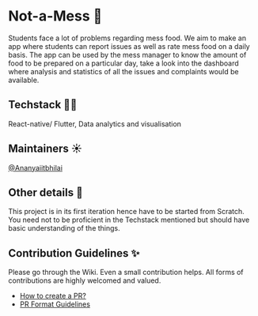 # Not-a-Mess 🍱
Students face a lot of problems regarding mess food. We aim to make an app where students can report issues as well as rate mess food on a daily basis. The app can be used by the mess manager to know the amount of food to be prepared on a particular day, take a look into the dashboard where analysis and statistics of all the issues and complaints would be available.

## Techstack 👩‍💻
React-native/ Flutter, Data analytics and visualisation

## Maintainers ☀️
[@Ananyaiitbhilai](https://github.com/Ananyaiitbhilai) 

## Other details 📑
This project is in its first iteration hence have to be started from Scratch. You need not to be proficient in the Techstack mentioned but should have basic understanding of the things. 

## Contribution Guidelines ✨
Please go through the Wiki. Even a small contribution helps. All forms of contributions are highly welcomed and valued.
- [How to create a PR?](https://github.com/OpenLake/Not-a-Mess/wiki/How-to-create-a-PR%3F)
- [PR Format Guidelines](https://github.com/OpenLake/Not-a-Mess/wiki/PR-Format-Guidelines)
